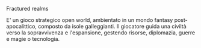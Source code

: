 Fractured realms

E' un gioco strategico open world, ambientato in un mondo fantasy post-apocalittico, composto da isole galleggianti. Il giocatore guida una civiltà verso la sopravvivenza e l'espansione, gestendo risorse, diplomazia, guerre e magie o tecnologia.
